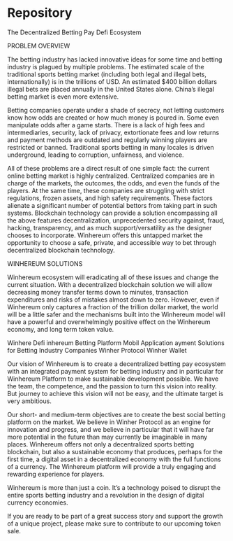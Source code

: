 # Repository
The Decentralized Betting Pay Defi Ecosystem

PROBLEM OVERVIEW

The betting industry has lacked innovative ideas for some time and betting industry is plagued by multiple problems. The estimated scale of the traditional sports betting market (including both legal and illegal bets, internationally) is in the trillions of USD.
An estimated $400 billion dollars illegal bets are placed annually in the United States alone. China’s illegal betting market is even more extensive.

Betting companies operate under a shade of secrecy, not letting customers know how odds are created or how much money is poured in. Some even manipulate odds after a game starts. There is a lack of high fees and intermediaries, security, lack of privacy, extortionate fees and low returns and payment methods are outdated and regularly winning players are restricted or banned. Traditional sports betting in many locales is driven underground, leading to corruption, unfairness, and violence.

All of these problems are a direct result of one simple fact: the current online betting market is highly centralized. Centralized companies are in charge of the markets, the outcomes, the odds, and even the funds of the players. At the same time, these companies are struggling with strict regulations, frozen assets, and high safety requirements.
These factors alienate a significant number of potential bettors from taking part in such systems. Blockchain technology can provide a solution encompassing all the above features decentralization, unprecedented security against, fraud, hacking, transparency, and as much support/versatility as the designer chooses to incorporate.
Winhereum offers this untapped market the opportunity to choose a safe, private, and accessible way to bet through decentralized blockchain technology.

WINHEREUM SOLUTIONS

Winhereum ecosystem will eradicating all of these issues and change the current situation. 
With a decentralized blockchain solution we will allow decreasing money transfer terms down to minutes, transaction expenditures and risks of mistakes almost down to zero. However, even if Winhereum only captures a fraction of the trillion dollar market, the world will be a little safer and the mechanisms built into the Winhereum model will have a powerful and overwhelmingly positive effect on the Winhereum economy, and long term token value.

Winhere Defi
inhereum Betting Platform
Mobil Application
ayment Solutions for Betting Industry Companies
Winher Protocol
Winher Wallet


Our vision of Winhereum is to create a decentralized betting pay ecosystem with an integrated payment system for betting industry and in particular for Winhereum Platform to make sustainable development possible.  We have the team, the competence, and the passion to turn this vision into reality. But journey to achieve this vision will not be easy, and the ultimate target is very ambitious.

Our short- and medium-term objectives are to create the best social betting platform on the market. We believe in Winher Protocol as an engine for innovation and progress, and we believe in particular that it will have far more potential in the future than may currently be imaginable in many places. Winhereum offers not only a decentralized sports betting blockchain, but also a sustainable economy that produces, perhaps for the first time, a digital asset in a decentralized economy with the full functions of a currency. The Winhereum platform will provide a truly engaging and rewarding experience for players. 

Winhereum is more than just a coin. It’s a technology poised to disrupt the entire sports betting industry and a revolution in the design of digital currency economies. 

If you are ready to be part of a great success story and support the growth of a unique project, please make sure to contribute to our upcoming token sale.	




